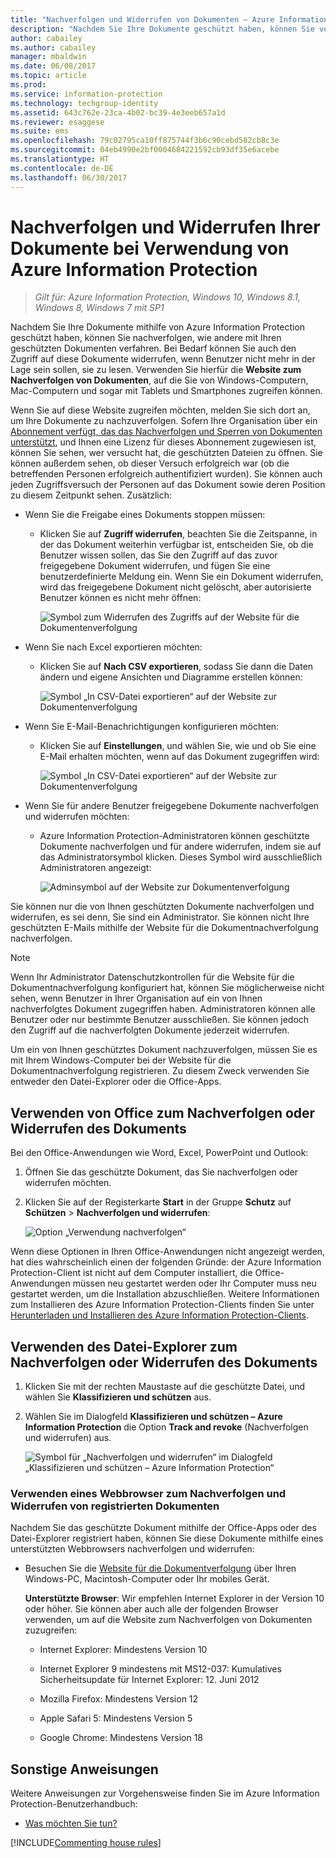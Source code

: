 ```yaml
---
title: "Nachverfolgen und Widerrufen von Dokumenten – Azure Information Protection"
description: "Nachdem Sie Ihre Dokumente geschützt haben, können Sie verfolgen, wie sie von Benutzern verwendet werden. Bei Bedarf können Sie auch den Zugriff auf diese Dokumente widerrufen, wenn Benutzer nicht mehr in der Lage sein sollen, sie zu lesen."
author: cabailey
ms.author: cabailey
manager: mbaldwin
ms.date: 06/08/2017
ms.topic: article
ms.prod: 
ms.service: information-protection
ms.technology: techgroup-identity
ms.assetid: 643c762e-23ca-4b02-bc39-4e3eeb657a1d
ms.reviewer: esaggese
ms.suite: ems
ms.openlocfilehash: 79c02795ca10ff875744f3b6c90cebd582cb8c3e
ms.sourcegitcommit: 04eb4990e2bf0004684221592cb93df35e6acebe
ms.translationtype: HT
ms.contentlocale: de-DE
ms.lasthandoff: 06/30/2017
---
```

<a id="track-and-revoke-your-documents-when-you-use-azure-information-protection" class="xliff"></a>

# Nachverfolgen und Widerrufen Ihrer Dokumente bei Verwendung von Azure Information Protection

>*Gilt für: Azure Information Protection, Windows 10, Windows 8.1, Windows 8, Windows 7 mit SP1*

Nachdem Sie Ihre Dokumente mithilfe von Azure Information Protection geschützt haben, können Sie nachverfolgen, wie andere mit Ihren geschützten Dokumenten verfahren. Bei Bedarf können Sie auch den Zugriff auf diese Dokumente widerrufen, wenn Benutzer nicht mehr in der Lage sein sollen, sie zu lesen. Verwenden Sie hierfür die **Website zum Nachverfolgen von Dokumenten**, auf die Sie von Windows-Computern, Mac-Computern und sogar mit Tablets und Smartphones zugreifen können.

Wenn Sie auf diese Website zugreifen möchten, melden Sie sich dort an, um Ihre Dokumente zu nachzuverfolgen. Sofern Ihre Organisation über ein [Abonnement verfügt, das das Nachverfolgen und Sperren von Dokumenten unterstützt](https://www.microsoft.com/cloud-platform/azure-information-protection-features), und Ihnen eine Lizenz für dieses Abonnement zugewiesen ist, können Sie sehen, wer versucht hat, die geschützten Dateien zu öffnen. Sie können außerdem sehen, ob dieser Versuch erfolgreich war (ob die betreffenden Personen erfolgreich authentifiziert wurden). Sie können auch jeden Zugriffsversuch der Personen auf das Dokument sowie deren Position zu diesem Zeitpunkt sehen. Zusätzlich:

- Wenn Sie die Freigabe eines Dokuments stoppen müssen: 
    
    - Klicken Sie auf **Zugriff widerrufen**, beachten Sie die Zeitspanne, in der das Dokument weiterhin verfügbar ist, entscheiden Sie, ob die Benutzer wissen sollen, das Sie den Zugriff auf das zuvor freigegebene Dokument widerrufen, und fügen Sie eine benutzerdefinierte Meldung ein. Wenn Sie ein Dokument widerrufen, wird das freigegebene Dokument nicht gelöscht, aber autorisierte Benutzer können es nicht mehr öffnen:
        
        ![Symbol zum Widerrufen des Zugriffs auf der Website für die Dokumentenverfolgung](../media/tracking-site-revoke-access-icon.png)
        
- Wenn Sie nach Excel exportieren möchten: 
    
    - Klicken Sie auf **Nach CSV exportieren**, sodass Sie dann die Daten ändern und eigene Ansichten und Diagramme erstellen können:
         
        ![Symbol „In CSV-Datei exportieren“ auf der Website zur Dokumentenverfolgung](../media/tracking-site-export-icon.png)
         
- Wenn Sie E-Mail-Benachrichtigungen konfigurieren möchten: 
     
    - Klicken Sie auf **Einstellungen**, und wählen Sie, wie und ob Sie eine E-Mail erhalten möchten, wenn auf das Dokument zugegriffen wird:
        
        ![Symbol „In CSV-Datei exportieren“ auf der Website zur Dokumentenverfolgung](../media/tracking-site-settings-email.png)

- Wenn Sie für andere Benutzer freigegebene Dokumente nachverfolgen und widerrufen möchten:
    
    - Azure Information Protection-Administratoren können geschützte Dokumente nachverfolgen und für andere widerrufen, indem sie auf das Administratorsymbol klicken. Dieses Symbol wird ausschließlich Administratoren angezeigt:
        
        ![Adminsymbol auf der Website zur Dokumentenverfolgung](../media/tracking-site-admin-icon.png)

Sie können nur die von Ihnen geschützten Dokumente nachverfolgen und widerrufen, es sei denn, Sie sind ein Administrator. Sie können nicht Ihre geschützten E-Mails mithilfe der Website für die Dokumentnachverfolgung nachverfolgen.

> [!NOTE] 
> Wenn Ihr Administrator Datenschutzkontrollen für die Website für die Dokumentnachverfolgung konfiguriert hat, können Sie möglicherweise nicht sehen, wenn Benutzer in Ihrer Organisation auf ein von Ihnen nachverfolgtes Dokument zugegriffen haben. Administratoren können alle Benutzer oder nur bestimmte Benutzer ausschließen. Sie können jedoch den Zugriff auf die nachverfolgten Dokumente jederzeit widerrufen.

Um ein von Ihnen geschütztes Dokument nachzuverfolgen, müssen Sie es mit Ihrem Windows-Computer bei der Website für die Dokumentnachverfolgung registrieren. Zu diesem Zweck verwenden Sie entweder den Datei-Explorer oder die Office-Apps.

<a id="using-office-to-track-or-revoke-the-document" class="xliff"></a>

## Verwenden von Office zum Nachverfolgen oder Widerrufen des Dokuments

Bei den Office-Anwendungen wie Word, Excel, PowerPoint und Outlook: 

1. Öffnen Sie das geschützte Dokument, das Sie nachverfolgen oder widerrufen möchten.

2. Klicken Sie auf der Registerkarte **Start** in der Gruppe **Schutz** auf **Schützen** > **Nachverfolgen und widerrufen**:

    ![Option „Verwendung nachverfolgen“](../media/track-usage-callout.png)

Wenn diese Optionen in Ihren Office-Anwendungen nicht angezeigt werden, hat dies wahrscheinlich einen der folgenden Gründe: der Azure Information Protection-Client ist nicht auf dem Computer installiert, die Office-Anwendungen müssen neu gestartet werden oder Ihr Computer muss neu gestartet werden, um die Installation abzuschließen. Weitere Informationen zum Installieren des Azure Information Protection-Clients finden Sie unter [Herunterladen und Installieren des Azure Information Protection-Clients](install-client-app.md).

<a id="using-file-explorer-to-track-or-revoke-the-document" class="xliff"></a>

## Verwenden des Datei-Explorer zum Nachverfolgen oder Widerrufen des Dokuments

1. Klicken Sie mit der rechten Maustaste auf die geschützte Datei, und wählen Sie **Klassifizieren und schützen** aus.

2. Wählen Sie im Dialogfeld **Klassifizieren und schützen – Azure Information Protection** die Option **Track and revoke** (Nachverfolgen und widerrufen) aus.

    ![Symbol für „Nachverfolgen und widerrufen“ im Dialogfeld „Klassifizieren und schützen – Azure Information Protection“](../media/track-and-revoke.png)


<a id="using-a-web-browser-to-track-and-revoke-documents-that-you-have-registered" class="xliff"></a>

### Verwenden eines Webbrowser zum Nachverfolgen und Widerrufen von registrierten Dokumenten

Nachdem Sie das geschützte Dokument mithilfe der Office-Apps oder des Datei-Explorer registriert haben, können Sie diese Dokumente mithilfe eines unterstützten Webbrowsers nachverfolgen und widerrufen:

- Besuchen Sie die [Website für die Dokumentverfolgung](https://go.microsoft.com/fwlink/?LinkId=529562) über Ihren Windows-PC, Macintosh-Computer oder Ihr mobiles Gerät.

    **Unterstützte Browser**: Wir empfehlen Internet Explorer in der Version 10 oder höher. Sie können aber auch alle der folgenden Browser verwenden, um auf die Website zum Nachverfolgen von Dokumenten zuzugreifen:

    -   Internet Explorer: Mindestens Version 10

    -   Internet Explorer 9 mindestens mit MS12-037: Kumulatives Sicherheitsupdate für Internet Explorer: 12. Juni 2012

    -   Mozilla Firefox: Mindestens Version 12

    -   Apple Safari 5: Mindestens Version 5

    -   Google Chrome: Mindestens Version 18


<a id="other-instructions" class="xliff"></a>

## Sonstige Anweisungen
Weitere Anweisungen zur Vorgehensweise finden Sie im Azure Information Protection-Benutzerhandbuch:

- [Was möchten Sie tun?](client-user-guide.md#what-do-you-want-to-do)

[!INCLUDE[Commenting house rules](../includes/houserules.md)]